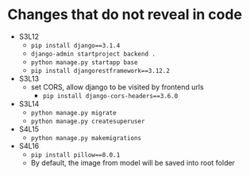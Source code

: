 # Changes that do not reveal in code

- S3L12
  - `pip install django==3.1.4`
  - `django-admin startproject backend .`
  - `python manage.py startapp base`
  - `pip install djangorestframework==3.12.2`
- S3L13
  - set CORS, allow django to be visited by frontend urls
    - `pip install django-cors-headers==3.6.0`
- S3L14
  - `python manage.py migrate`
  - `python manage.py createsuperuser`
- S4L15
  - `python manage.py makemigrations`
- S4L16
  - `pip install pillow==8.0.1`
  - By default, the image from model will be saved into root folder